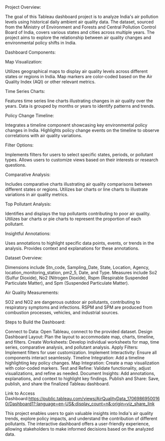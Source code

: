 Project Overview:

The goal of this Tableau dashboard project is to analyze India's air pollution levels using historical daily ambient air quality data. The dataset, sourced from the Ministry of Environment and Forests and Central Pollution Control Board of India, covers various states and cities across multiple years. The project aims to explore the relationship between air quality changes and environmental policy shifts in India.

Dashboard Components:

Map Visualization:

Utilizes geographical maps to display air quality levels across different states or regions in India.
Map markers are color-coded based on the Air Quality Index (AQI) or other relevant metrics.

Time Series Charts:

Features time series line charts illustrating changes in air quality over the years.
Data is grouped by months or years to identify patterns and trends.

Policy Change Timeline:

Integrates a timeline component showcasing key environmental policy changes in India.
Highlights policy change events on the timeline to observe correlations with air quality variations.

Filter Options:

Implements filters for users to select specific states, periods, or pollutant types.
Allows users to customize views based on their interests or research questions.

Comparative Analysis:

Includes comparative charts illustrating air quality comparisons between different states or regions.
Utilizes bar charts or line charts to illustrate variations in air quality metrics.

Top Pollutant Analysis:

Identifies and displays the top pollutants contributing to poor air quality.
Utilizes bar charts or pie charts to represent the proportion of each pollutant.

Insightful Annotations:

Uses annotations to highlight specific data points, events, or trends in the analysis.
Provides context and explanations for these annotations.

Dataset Overview:

Dimensions include Stn_code, Sampling_Date, State, Location, Agency, location_monitoring_station, pm2_5, Date, and Type.
Measures include So2 (Sulfur Dioxide), No2 (Nitrogen Dioxide), Rspm (Respirable Suspended Particulate Matter), and Spm (Suspended Particulate Matter).

Air Quality Measurements:

SO2 and NO2 are dangerous outdoor air pollutants, contributing to respiratory symptoms and infections.
RSPM and SPM are produced from combustion processes, vehicles, and industrial sources.


Steps to Build the Dashboard:

Connect to Data: Open Tableau, connect to the provided dataset.
Design Dashboard Layout: Plan the layout to accommodate map, charts, timeline, and filters.
Create Worksheets: Develop individual worksheets for map, time series, comparative analysis, and pollutant analysis.
Apply Filters: Implement filters for user customization.
Implement Interactivity: Ensure all components interact seamlessly.
Timeline Integration: Add a timeline highlighting key policy changes.
Map Integration: Create a map visualization with color-coded markers.
Test and Refine: Validate functionality, adjust visualizations, and refine as needed.
Document Insights: Add annotations, explanations, and context to highlight key findings.
Publish and Share: Save, publish, and share the finalized Tableau dashboard.


Link to Access Dashboard:https://public.tableau.com/views/AirQualityData_17069869500160/Dashboard1?:language=en-US&:display_count=n&:origin=viz_share_link


This project enables users to gain valuable insights into India's air quality trends, explore policy impacts, and understand the contribution of different pollutants. The interactive dashboard offers a user-friendly experience, allowing stakeholders to make informed decisions based on the analyzed data.
